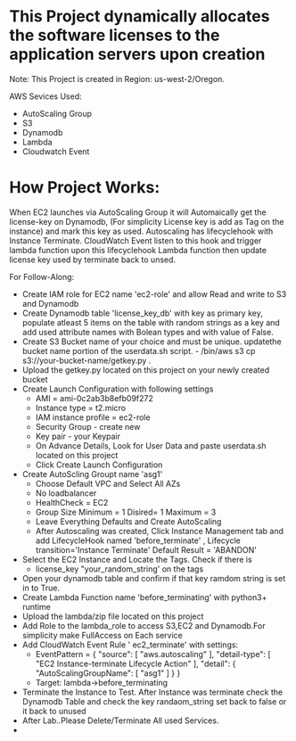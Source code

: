 # This Project dynamically allocates the software licenses to the application servers upon creation
Note: This Project is created in Region: us-west-2/Oregon.

AWS Sevices Used:
- AutoScaling Group
- S3 
- Dynamodb
- Lambda
- Cloudwatch Event

# How Project Works:
  When EC2 launches via AutoScaling Group it will Automaically get the license-key on Dynamodb, (For simplicity License key is add as Tag on the instance) and mark this key as used.
  Autoscaling has lifecyclehook with Instance Terminate.
  CloudWatch Event listen to this hook and trigger lambda function upon this lifecyclehook
  Lambda function then update license key used by terminate back to unsed.
  
  
  
For Follow-Along:
  - Create IAM role for EC2  name 'ec2-role' and  allow Read and write to S3 and Dynamodb 
  - Create Dynamodb table 'license_key_db' with key as primary key, populate atleast 5 items on the table with random strings as a key and add used attribute names with Bolean types and with value of False.
  - Create S3 Bucket name of your choice and must be unique. updatethe bucket name portion of the userdata.sh script. 
        - /bin/aws s3 cp s3://your-bucket-name/getkey.py  .
  - Upload the getkey.py located on this project on your newly created bucket
  - Create Launch Configuration with following settings
       - AMI = ami-0c2ab3b8efb09f272
       - Instance type = t2.micro
       - IAM instance profile = ec2-role 
       - Security Group - create new
       - Key pair - your Keypair
       - On Advance Details, Look for User Data and paste userdata.sh located on this project 
       - Click Create Launch Configuration
  - Create AutoScling Groupt name 'asg1'
      - Choose Default VPC and Select All AZs
      - No loadbalancer
      - HealthCheck = EC2
      - Group Size
          Minimum = 1
          Disired= 1
          Maximum = 3
      - Leave Everything Defaults and Create AutoScaling
      - After Autoscaling was created, Click Instance Management tab and add LifecycleHook named 'before_terminate' , Lifecycle transition='Instance Terminate' Default Result = 'ABANDON' 
  - Select the EC2 Instance and Locate the Tags. Check if there is 
      - license_key	"your_random_string' on the tags
  - Open your dynamodb table and confirm if that key ramdom string is set in to True.
  - Create Lambda Function name 'before_terminating' with python3+ runtime 
  - Upload the lambda/zip file located on this project
  - Add Role to the lambda_role to access S3,EC2 and Dynamodb.For simplicity make FullAccess on Each service
  - Add CloudWatch Event Rule ' ec2_terminate' with settings:
     - EventPattern = {
                        "source": [
                          "aws.autoscaling"
                        ],
                        "detail-type": [
                          "EC2 Instance-terminate Lifecycle Action"
                        ],
                        "detail": {
                          "AutoScalingGroupName": [
                            "asg1"
                          ]
                        }
                      }
    - Target: lambda->before_terminating
  - Terminate the Instance to Test. After Instance was terminate check the Dynamodb Table and check the key randaom_string set back to false or it back to unused
  - After Lab..Please Delete/Terminate All used Services.
  - 
